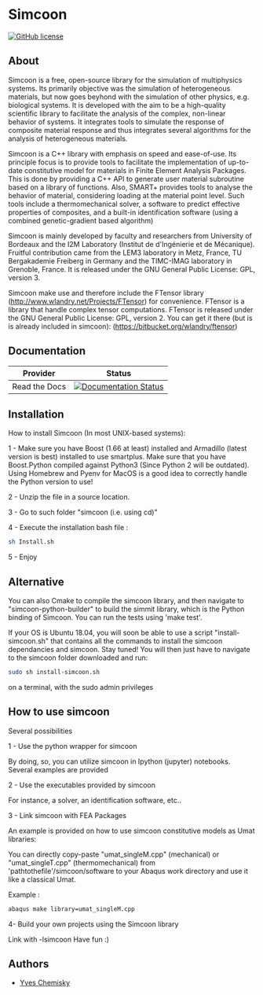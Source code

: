 Simcoon
=========



[![GitHub license](https://img.shields.io/badge/licence-GPL%203-blue.svg)](https://github.com/chemiskyy/simcoon/blob/master/LICENSE.txt)

About
-----

Simcoon is a free, open-source library for the simulation of multiphysics systems. Its primarily objective was the simulation of heterogeneous materials, but now goes beyhond with the simulation of other physics, e.g. biological systems. It is developed with the aim to be a high-quality scientific library to facilitate the analysis of the complex, non-linear behavior of systems.
    It integrates tools to simulate the response of composite material response and thus integrates several algorithms for the analysis of heterogeneous materials.

Simcoon is a C++ library with emphasis on speed and ease-of-use. Its principle focus is to provide tools to facilitate the implementation of up-to-date constitutive model for materials in Finite Element Analysis Packages. This is done by providing a C++ API to generate user material subroutine based on a library of functions. Also, SMART+ provides tools to analyse the behavior of material, considering loading at the material point level. Such tools include a thermomechanical solver, a software to predict effective properties of composites, and a built-in identification software (using a combined genetic-gradient based algorithm)

Simcoon is mainly developed by faculty and researchers from University of Bordeaux and the I2M Laboratory (Institut de d'Ingénierie et de Mécanique). Fruitful contribution came from the LEM3 laboratory in Metz, France, TU Bergakademie Freiberg in Germany and the TIMC-IMAG laboratory in Grenoble, France. It is released under the GNU General Public License: GPL, version 3.

Simcoon make use and therefore include the FTensor library (http://www.wlandry.net/Projects/FTensor) for convenience. FTensor is a library that handle complex tensor computations. FTensor is released under the GNU General Public License: GPL, version 2. You can get it there (but is is already included in simcoon): (https://bitbucket.org/wlandry/ftensor)

Documentation
--------------

Provider      | Status
--------      | ------
Read the Docs | [![Documentation Status](https://readthedocs.org/projects/simcoon/badge/?version=latest&style=plastic)](http://simcoon.readthedocs.io/en/latest)


Installation
------------

How to install Simcoon (In most UNIX-based systems):

1 - Make sure you have Boost (1.66 at least) installed and Armadillo (latest version is best) installed to use smartplus. Make sure that you have Boost.Python compiled against Python3 (Since Python 2 will be outdated). Using Homebrew and Pyenv for MacOS is a good idea to correctly handle the Python version to use!

2 - Unzip the file in a source location.

3 - Go to such folder "simcoon (i.e. using cd)"

4 - Execute the installation bash file : 

```bash
sh Install.sh
```

5 - Enjoy

Alternative
--------------------

You can also Cmake to compile the simcoon library, and then navigate to "simcoon-python-builder" to build the simmit library, which is the Python binding of Simcoon. You can run the tests using 'make test'.

If your OS is Ubuntu 18.04, you will soon be able to use a script "install-simcoon.sh" that contains all the commands to install the simcoon dependancies and simcoon. Stay tuned! You will then just have to navigate to the simcoon folder downloaded and run:

```bash
sudo sh install-simcoon.sh
```
on a terminal, with the sudo admin privileges

How to use simcoon
--------------------

Several possibilities 

1 - Use the python wrapper for simcoon

By doing, so, you can utilize simcoon in Ipython (jupyter) notebooks. Several examples are provided

2 - Use the executables provided by simcoon

For instance, a solver, an identification software, etc..

3 - Link simcoon with FEA Packages

An example is provided on how to use simcoon constitutive models as Umat libraries:

You can directly copy-paste "umat_singleM.cpp" (mechanical) or "umat_singleT.cpp" (thermomechanical) from 'pathtothefile'/simcoon/software to your Abaqus work directory and use it like a classical Umat.

Example : 
```bash
abaqus make library=umat_singleM.cpp
```

4- Build your own projects using the Simcoon library

Link with -lsimcoon
Have fun :)

Authors
-------
* [Yves Chemisky](https://github.com/chemiskyy)